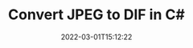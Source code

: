 ---
############################# Static ############################
layout: "auto-gen-conversion"
date: 2022-03-01T15:12:22
draft: false
otherformats: bmp dcm emf emz gif ico jp2 jpeg jpg png pps ppsx ppt pptx psb psd svg svgz tga tif tiff webp wmf wmz
breadcrumb: JPEG to DIF in C#

############################# Head ############################
head_title: "JPEG to DIF Converter in C#"
head_description: "Convert JPEG to DIF in .NET using a few lines of code. Use the GroupDocs Document Conversion API to convert over 160 file formats."

############################# Header ############################
title: "Convert JPEG to DIF in C#"
description: "JPEG to DIF conversion with a few lines of .NET code"
bg_image: "https://cms.admin.containerize.com/templates/aspose/App_Themes/V3/images/bg/header1.png"
bg_overlay: false
button:
    enable: true

############################# SubMenu ############################
submenu:
    enable: true

    left:
        img_alt: "GroupDocs.Conversion for .NET"
        image: "https://cms.admin.containerize.com/templates/groupdocs/images/product-logos/90x90-noborder/groupdocs-conversion-net.png"
        product: "GroupDocs.Conversion"
        platform: ".NET"

    

############################# About ############################
about:
    enable: true
    title: "About GroupDocs.Conversion для .NET API"
    content: |
        [GroupDocs.Conversion for .NET](https://products.groupdocs.com/conversion/net/) can be used to convert Microsoft Word, Excel, PowerPoint, PDF, Visio and other formats. GroupDocs.Conversion is a standalone API that is suitable for back-end and internal systems where high performance is required. It does not depend on any software such as Microsoft or Open Office.
    

overview:
    enable: true
    content: |
        Convert your JPEG files to DIF in .NET easily. You can use just a couple of C# code lines in any platform of your choice like - Windows, Linux, macOS.
        You can try JPEG to DIF conversion for free and evaluate conversion results quality.
        Along with simple file conversion scenarios you can try more advanced options for loading source JPEG file and for saving output DIF result. 
        
        For example, for the source JPEG file you may use the following load options:

        * auto-detect file format;
        * specify password for protected files (if file format supports it);
        * replace missing fonts to preserve document appearance.
        
        There are also advanced convert options for the DIF file:

        * convert specific document page or page range;
        * add a watermark to the converted DIF file.

        Once conversion is completed you can save your DIF file to the local file path or any third-party storage like FTP, Amazon S3, Google Drive, Dropbox etc.
        Please note - to convert JPEG to DIF there is no need for any additional software installed - like MS Office, Open Office, Adobe Acrobat Reader etc. 


############################# Steps ############################
steps:
    enable: true
    title_left: "Steps to convert JPEG to DIF in C#"
    content_left: |
        [GroupDocs.Conversion](https://products.groupdocs.com/conversion/net/) makes it easy for developers to convert a JPEG file to DIF with a few lines of code.

        * Create an instance of the Converter class and provide the file JPEG with the full path
        * Create and set ConvertOptions for DIF type.
        * Call the Converter.Convert method and pass the full path and format (DIF) as a parameter
        
    title_right: "System Requirements"
    content_right: |
        Basic conversion with GroupDocs.Conversion for .NET can be done in just a few simple steps. Our APIs are supported on all major platforms and operating systems. Before executing the code below, make sure you have the following prerequisites installed on your system.

        * Operating systems: Microsoft Windows, Linux, MacOS
        * Development environments: Microsoft Visual Studio, Xamarin, MonoDevelop
        * Frameworks: .NET Framework, .NET Standard, .NET Core, Mono
        * Get the latest GroupDocs.Conversion for .NET from [Nuget](https://www.nuget.org/packages/groupdocs.conversion)
        
    code: |
        ```cs
        // Load JPEG file
        var converter = new GroupDocs.Conversion.Converter("template.jpeg");
        // Set conversion parameters for DIF format
        var convertOptions = converter.GetPossibleConversions()["dif"].ConvertOptions;
        // Convert to DIF format
        converter.Convert("output.dif", convertOptions);        
        ```
        
demos:
    enable: true
    title: "JPEG to DIF Live Demo"
    content: |
       Convert JPEG to DIF now by visiting the [GroupDocs.Conversion App](https://products.groupdocs.app/conversion/family) website. Online demo has the following advantages
          

more_formats:
    enable: true
    title: "Other supported transformations JPEG"
    content: "You can also convert JPEG to many other file formats. Please see the list below."
       
       
back_to_top:
    enable: true
---